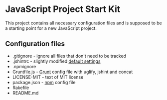 # JavaScript Project Start Kit

This project contains all necessary configuration files and is supposed to be a starting point for a new JavaScript project.

## Configuration files

* .gitignore - ignore all files that don't need to be tracked
* .jshintrc - slightly modified [default settings](https://github.com/jshint/jshint/blob/master/examples/.jshintrc)
* .npmignore
* Gruntfile.js - [Grunt](https://github.com/gruntjs/grunt) config file with uglify, jshint and concat
* LICENSE-MIT - text of MIT license
* package.json - [npm](https://github.com/isaacs/npm) config file
* Rakefile
* README.md